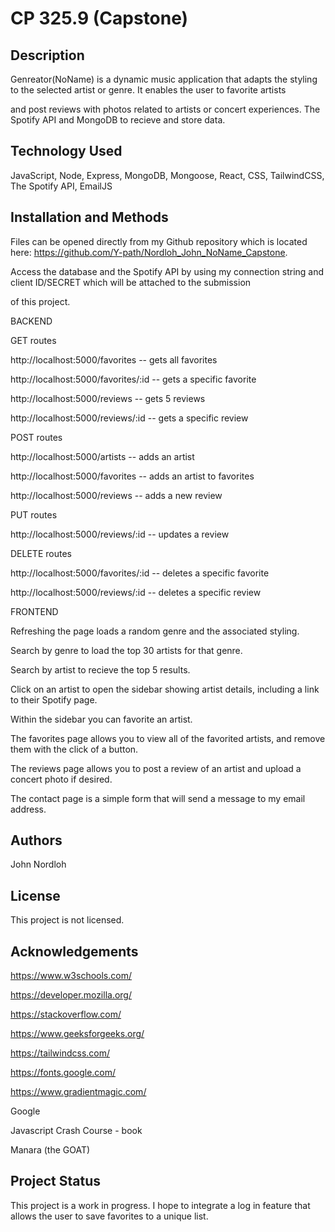 # CP 325.9 (Capstone)

## Description

Genreator(NoName) is a dynamic music application that adapts the styling to the selected artist or genre.  It enables the user to favorite artists 

and post reviews with photos related to artists or concert experiences.  The Spotify API and MongoDB to recieve and store data.

## Technology Used

JavaScript, Node, Express, MongoDB, Mongoose, React, CSS, TailwindCSS, The Spotify API, EmailJS

## Installation and Methods

Files can be opened directly from my Github repository which is located here: https://github.com/Y-path/Nordloh_John_NoName_Capstone.

Access the database and the Spotify API by using my connection string and client ID/SECRET which will be attached to the submission

 of this project.

BACKEND

GET routes

http://localhost:5000/favorites -- gets all favorites

http://localhost:5000/favorites/:id -- gets a specific favorite

http://localhost:5000/reviews -- gets 5 reviews

http://localhost:5000/reviews/:id -- gets a specific review

POST routes

http://localhost:5000/artists -- adds an artist

http://localhost:5000/favorites -- adds an artist to favorites

http://localhost:5000/reviews -- adds a new review

PUT routes

http://localhost:5000/reviews/:id -- updates a review

DELETE routes

http://localhost:5000/favorites/:id -- deletes a specific favorite

http://localhost:5000/reviews/:id -- deletes a specific review

FRONTEND

Refreshing the page loads a random genre and the associated styling.  

Search by genre to load the top 30 artists for that genre.

Search by artist to recieve the top 5 results.

Click on an artist to open the sidebar showing artist details, including a link to their Spotify page.

Within the sidebar you can favorite an artist.

The favorites page allows you to view all of the favorited artists, and remove them with the click of a button.

The reviews page allows you to post a review of an artist and upload a concert photo if desired.

The contact page is a simple form that will send a message to my email address.

## Authors

John Nordloh

## License

This project is not licensed.

## Acknowledgements

https://www.w3schools.com/

https://developer.mozilla.org/

https://stackoverflow.com/

https://www.geeksforgeeks.org/

https://tailwindcss.com/

https://fonts.google.com/

https://www.gradientmagic.com/

Google

Javascript Crash Course - book

Manara (the GOAT)

## Project Status

This project is a work in progress.  I hope to integrate a log in feature that allows the user to save favorites to a unique list.   
